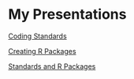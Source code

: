 # My Presentations
[Coding Standards](https://tomwilsonsco.github.io/presentations/coding_standards/coding_standards.html)

[Creating R Packages](https://tomwilsonsco.github.io/presentations/creating_r_packages/creating_r_packages.html)

[Standards and R Packages](https://tomwilsonsco.github.io/presentations/standards_packages/coding_standards_packages_R.html)
